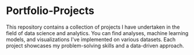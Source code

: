 # Portfolio-Projects
This repository contains a collection of projects I have undertaken in the field of data science and analytics. You can find analyses, machine learning models, and visualizations I've implemented on various datasets. Each project showcases my problem-solving skills and a data-driven approach.
